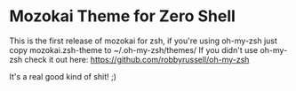Mozokai Theme for Zero Shell
=======

This is the first release of mozokai for zsh, if you're using oh-my-zsh just copy mozokai.zsh-theme to ~/.oh-my-zsh/themes/
If you didn't use oh-my-zsh check it out here:
https://github.com/robbyrussell/oh-my-zsh

It's a real good kind of shit! ;)
